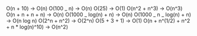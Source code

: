 O(n + 10) -> O(n)
O(100 _ n) -> O(n)
O(25) -> O(1)
O(n^2 + n^3) -> O(n^3)
O(n + n + n + n) -> O(n)
O(1000 _ log(n) + n) -> O(n)
O(1000 _ n _ log(n) + n) -> O(n log n)
O(2^n + n^2) -> O(2^n)
O(5 + 3 + 1) -> O(1)
O(n + n^(1/2) + n^2 + n \* log(n)^10) -> O(n^2)

